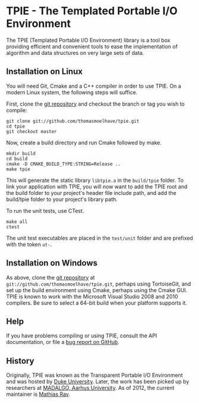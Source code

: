 TPIE - The Templated Portable I/O Environment
=============================================

The TPIE (Templated Portable I/O Environment) library is a tool box providing
efficient and convenient tools to ease the implementation of algorithm and data
structures on very large sets of data.

Installation on Linux
---------------------

You will need Git, Cmake and a C++ compiler in order to use TPIE. On a modern
Linux system, the following steps will suffice.

First, clone the [git repository](https://github.com/thomasmoelhave/tpie) and
checkout the branch or tag you wish to compile:

    git clone git://github.com/thomasmoelhave/tpie.git
    cd tpie
    git checkout master

Now, create a build directory and run Cmake followed by make.

    mkdir build
    cd build
    cmake -D CMAKE_BUILD_TYPE:STRING=Release ..
    make tpie

This will generate the static library `libtpie.a` in the `build/tpie` folder. To
link your application with TPIE, you will now want to add the TPIE root and the
build folder to your project's header file include path, and add the build/tpie
folder to your project's library path.

To run the unit tests, use CTest.

    make all
    ctest

The unit test executables are placed in the `test/unit` folder and are prefixed
with the token `ut-`.

Installation on Windows
-----------------------

As above, clone the [git repository](https://github.com/thomasmoelhave/tpie) at
`git://github.com/thomasmoelhave/tpie.git`, perhaps using TortoiseGit, and set
up the build environment using Cmake, perhaps using the Cmake GUI. TPIE is
known to work with the Microsoft Visual Studio 2008 and 2010 compilers. Be sure
to select a 64-bit build when your platform supports it.

Help
----

If you have problems compiling or using TPIE, consult the API documentation, or
file a [bug report on GitHub](https://github.com/thomasmoelhave/tpie/issues).

History
-------

Originally, TPIE was known as the Transparent Portable I/O Environment and was
hosted by [Duke University](http://www.cs.duke.edu/TPIE/). Later, the work has
been picked up by researchers at [MADALGO, Aarhus
University](http://www.madalgo.au.dk/Trac-tpie). As of 2012, the current
maintainer is [Mathias Rav](http://cs.au.dk/~rav/).
